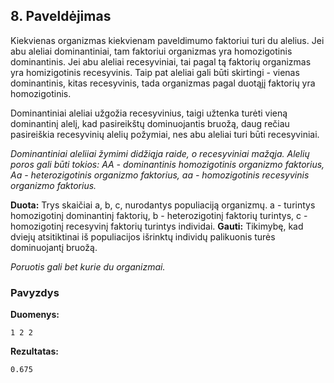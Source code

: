 ## 8. Paveldėjimas

Kiekvienas organizmas kiekvienam paveldimumo faktoriui turi du alelius. Jei abu aleliai dominantiniai, tam faktoriui organizmas yra homozigotinis dominantinis. Jei abu aleliai recesyviniai, tai pagal tą faktorių organizmas yra homizigotinis recesyvinis. Taip pat aleliai gali būti skirtingi - vienas dominantinis, kitas recesyvinis, tada organizmas pagal duotąjį faktorių yra homozigotinis.    


Dominantiniai aleliai užgožia recesyvinius, taigi užtenka turėti vieną dominantinį alelį, kad pasireikštų dominuojantis bruožą, daug rečiau pasireiškia recesyvinių alelių požymiai, nes abu aleliai turi būti recesyviniai.    

*Dominantiniai aleliiai žymimi didžiąja raide, o recesyviniai mažąja.
Alelių poros gali būti tokios:
AA - dominantinis homozigotinis organizmo faktorius,
Aa - heterozigotinis organizmo faktorius,
aa - homozigotinis recesyvinis organizmo faktorius.*   



**Duota:** Trys skaičiai a, b, c, nurodantys populiaciją organizmų. a - turintys homozigotinį dominantinį faktorių, b - heterozigotinį faktorių turintys, c - homozigotinį recesyvinį faktorių turintys individai.
**Gauti:** Tikimybę, kad dviejų atsitiktinai iš populiacijos išrinktų individų palikuonis turės dominuojantį bruožą.    

*Poruotis gali bet kurie du organizmai.*


### Pavyzdys  

**Duomenys:**
```
1 2 2
```

**Rezultatas:**
```
0.675
```